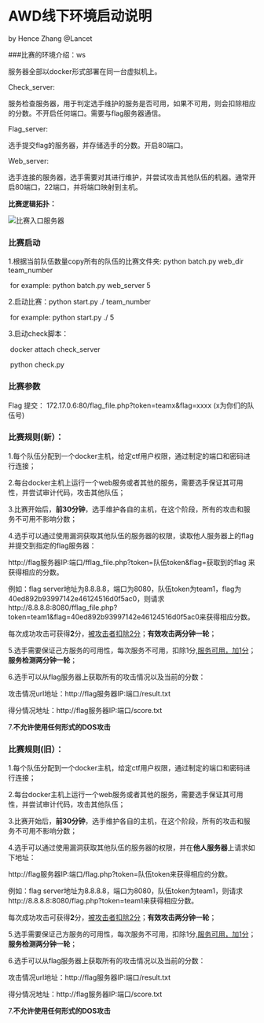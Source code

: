 # AWD线下环境启动说明

by Hence Zhang @Lancet



###比赛的环境介绍：ws



服务器全部以docker形式部署在同一台虚拟机上。

Check_server:

服务检查服务器，用于判定选手维护的服务是否可用，如果不可用，则会扣除相应的分数。不开启任何端口。需要与flag服务器通信。

Flag_server:

选手提交flag的服务器，并存储选手的分数。开启80端口。

Web_server:

选手连接的服务器，选手需要对其进行维护，并尝试攻击其他队伍的机器。通常开启80端口，22端口，并将端口映射到主机。

**比赛逻辑拓扑：**

![比赛入口服务器](/Users/haozigege/Desktop/ctf/awd-platform/比赛入口服务器.png)







### 比赛启动

1.根据当前队伍数量copy所有的队伍的比赛文件夹:   python batch.py   web_dir team_number

​	for example: python batch.py  web_server 5

2.启动比赛：python start.py ./  team_number

​	for example: python start.py ./ 5

3.启动check脚本：

​	docker attach check_server 

​	python check.py



### 比赛参数

Flag 提交： 172.17.0.6:80/flag_file.php?token=teamx&flag=xxxx (x为你们的队伍号)





### 比赛规则(新）：

1.每个队伍分配到一个docker主机，给定ctf用户权限，通过制定的端口和密码进行连接；

2.每台docker主机上运行一个web服务或者其他的服务，需要选手保证其可用性，并尝试审计代码，攻击其他队伍；

3.比赛开始后，**前30分钟**，选手维护各自的主机，在这个阶段，所有的攻击和服务不可用不影响分数；

4.选手可以通过使用漏洞获取其他队伍的服务器的权限，读取他人服务器上的flag并提交到指定的flag服务器：

http://flag服务器IP:端口/fflag_file.php?token=队伍token&flag=获取到的flag   来获得相应的分数。

例如：flag server地址为8.8.8.8，端口为8080，队伍token为team1，flag为40ed892b93997142e46124516d0f5ac0，则请求http://8.8.8.8:8080/fflag_file.php?token=team1&flag=40ed892b93997142e46124516d0f5ac0来获得相应分数。

每次成功攻击可获得**2**分，<u>被攻击者扣除2分</u>；**有效攻击两分钟一轮**；

5.选手需要保证己方服务的可用性，每次服务不可用，扣除1分,<u>服务可用，加1分</u>；**服务检测两分钟一轮**；

6.选手可以从flag服务器上获取所有的攻击情况以及当前的分数：

攻击情况url地址：http://flag服务器IP:端口/result.txt

得分情况地址：http://flag服务器IP:端口/score.txt

7.**不允许使用任何形式的DOS攻击**





### 比赛规则(旧）：

1.每个队伍分配到一个docker主机，给定ctf用户权限，通过制定的端口和密码进行连接；

2.每台docker主机上运行一个web服务或者其他的服务，需要选手保证其可用性，并尝试审计代码，攻击其他队伍；

3.比赛开始后，**前30分钟**，选手维护各自的主机，在这个阶段，所有的攻击和服务不可用不影响分数；

4.选手可以通过使用漏洞获取其他队伍的服务器的权限，并在**他人服务器**上请求如下地址：

http://flag服务器IP:端口/flag.php?token=队伍token来获得相应的分数。

例如：flag server地址为8.8.8.8，端口为8080，队伍token为team1，则请求http://8.8.8.8:8080/flag.php?token=team1来获得相应分数。

每次成功攻击可获得**2**分，<u>被攻击者扣除2分</u>；**有效攻击两分钟一轮**；

5.选手需要保证己方服务的可用性，每次服务不可用，扣除1分,<u>服务可用，加1分</u>；**服务检测两分钟一轮**；

6.选手可以从flag服务器上获取所有的攻击情况以及当前的分数：

攻击情况url地址：http://flag服务器IP:端口/result.txt

得分情况地址：http://flag服务器IP:端口/score.txt

7.**不允许使用任何形式的DOS攻击**

















